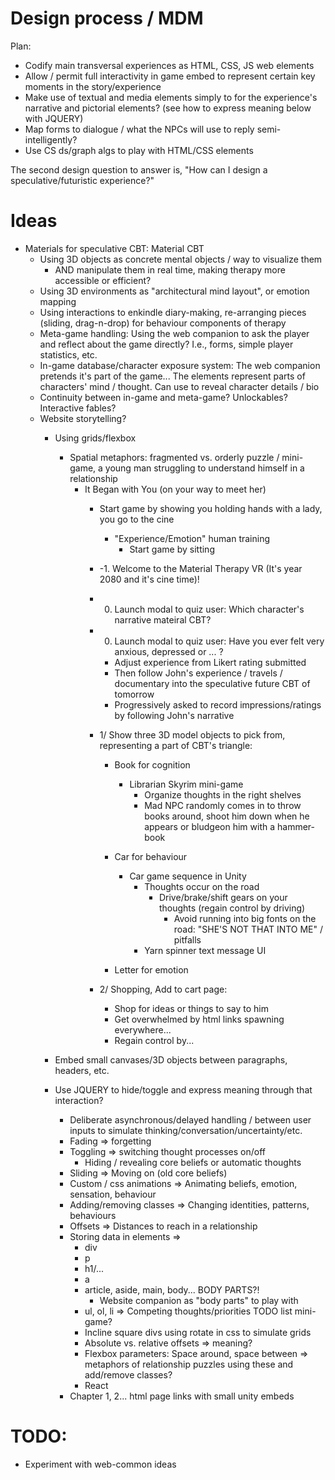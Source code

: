 # Design process / MDM

Plan:
  - Codify main transversal experiences as HTML, CSS, JS web elements
  - Allow / permit full interactivity in game embed to represent certain key moments in the story/experience
  - Make use of textual and media elements simply to for the experience's narrative and pictorial elements? (see how to express meaning below with JQUERY)
  - Map forms to dialogue / what the NPCs will use to reply semi-intelligently?
  - Use CS ds/graph algs to play with HTML/CSS elements

The second design question to answer is, "How can I design a speculative/futuristic experience?"

# Ideas

- Materials for speculative CBT: Material CBT
  - Using 3D objects as concrete mental objects / way to visualize them
    - AND manipulate them in real time, making therapy more accessible or efficient?
  - Using 3D environments as "architectural mind layout", or emotion mapping
  - Using interactions to enkindle diary-making, re-arranging pieces (sliding, drag-n-drop) for behaviour components of therapy
  - Meta-game handling: Using the web companion to ask the player and reflect about the game directly? I.e., forms, simple player statistics, etc.
  - In-game database/character exposure system: The web companion pretends it's part of the game... The elements represent parts of characters' mind / thought. Can use to reveal character details / bio
  - Continuity between in-game and meta-game? Unlockables? Interactive fables?
  - Website storytelling?
    - Using grids/flexbox
      - Spatial metaphors: fragmented vs. orderly puzzle / mini-game, a
      young man struggling to understand himself in a relationship
        - It Began with You (on your way to meet her)
          - Start game by showing you holding hands with a lady, you go to the cine
            - "Experience/Emotion" human training
              - Start game by sitting
          - -1. Welcome to the Material Therapy VR (It's year 2080 and it's cine time)!
          - 0. Launch modal to quiz user: Which character's narrative mateiral CBT?
          - 0. Launch modal to quiz user: Have you ever felt very anxious, depressed or ... ?          
            - Adjust experience from Likert rating submitted
            - Then follow John's experience / travels / documentary into the speculative future CBT of tomorrow
            - Progressively asked to record impressions/ratings by following John's narrative

          - 1/ Show three 3D model objects to pick from, representing a part of CBT's triangle:
              - Book for cognition
                - Librarian Skyrim mini-game
                  - Organize thoughts in the right shelves
                  - Mad NPC randomly comes in to throw books around, shoot him down when he appears or bludgeon him with a hammer-book                  

              - Car for behaviour
                - Car game sequence in Unity
                  - Thoughts occur on the road
                    - Drive/brake/shift gears on your thoughts (regain control by driving)
                      - Avoid running into big fonts on the road: "SHE'S NOT THAT INTO ME" / pitfalls
                  - Yarn spinner text message UI
              - Letter for emotion

          - 2/ Shopping, Add to cart page:
            - Shop for ideas or things to say to him
            - Get overwhelmed by html links spawning everywhere...
            - Regain control by...

    - Embed small canvases/3D objects between paragraphs, headers, etc.
    - Use JQUERY to hide/toggle and express meaning through that interaction?
      - Deliberate asynchronous/delayed handling / between user inputs to simulate thinking/conversation/uncertainty/etc.
      - Fading => forgetting
      - Toggling => switching thought processes on/off
        - Hiding / revealing core beliefs or automatic thoughts
      - Sliding => Moving on (old core beliefs)
      - Custom / css animations => Animating beliefs, emotion, sensation, behaviour
      - Adding/removing classes => Changing identities, patterns, behaviours
      - Offsets => Distances to reach in a relationship
      - Storing data in elements =>
        - div
        - p
        - h1/...
        - a
        - article, aside, main, body... BODY PARTS?!
          - Website companion as "body parts" to play with
        - ul, ol, li => Competing thoughts/priorities TODO list mini-game?
        - Incline square divs using rotate in css to simulate grids
        - Absolute vs. relative offsets => meaning?
        - Flexbox parameters: Space around, space between => metaphors of relationship puzzles using these and add/remove classes?
        - React
      - Chapter 1, 2... html page links with small unity embeds


# TODO:

- Experiment with web-common ideas
